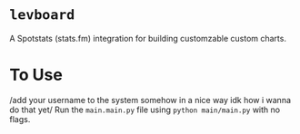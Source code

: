 # `levboard`
A Spotstats (stats.fm) integration for building customzable custom charts.

# To Use
/add your username to the system somehow in a nice way idk how i wanna do that yet/
Run the `main.main.py` file using `python main/main.py` with no flags.